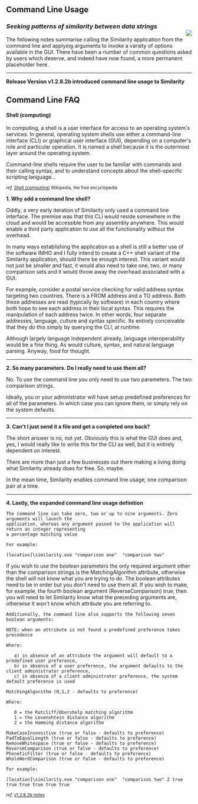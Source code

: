 ## Command Line Usage
### *Seeking patterns of similarity between data strings* <div id="logo-container"><img id="logo-shell" class="img-logo" align="right" src="https://ceresbakalite.github.io/similarity/images/NAVSimilarityLogoRepos.png"></div>
The following notes summarise calling the Similarity application from the command line and applying arguments to invoke a variety of options available in the GUI. There have been a number of common questions asked by users which deserve, and indeed have now found, a more permanent placeholder here.
***

**Release Version v1.2.8.2b introduced command line usage to Similarity**

## Command Line FAQ

#### Shell (computing)

In computing, a shell is a user interface for access to an operating system's services. In general, operating system shells use either a command-line interface (CLI) or graphical user interface (GUI), depending on a computer's role and particular operation. It is named a shell because it is the outermost layer around the operating system.

Command-line shells require the user to be familiar with commands and their calling syntax, and to understand concepts about the shell-specific scripting language...

<sup>*ref.* [Shell (computing)][] Wikipedia, the free encyclopedia</sup>

**1. Why add a command line shell?**

Oddly, a very early iteration of Similarity only used a command line interface.  The premise was that this CLI would reside somewhere in the cloud and would be accessible from any assembly anywhere. This would enable a third party application to use all the functionality without the overhead.

In many ways establishing the application as a shell is still a better use of the software IMHO and I fully intend to create a C++ shell variant of the Similarity application, should there be enough interest. This variant would not just be smaller and fast, it would also need to take one, two, or many comparison sets and it would throw away the overhead associated with a GUI.  

For example, consider a postal service checking for valid address syntax targeting two countries. There is a FROM address and a TO address. Both these addresses are read (typically by software) in each country where both hope to see each address in their local syntax.  This requires the manipulation of each address twice. In other words, four separate addresses, language, culture and syntax specific. Its entirely conceivable that they do this simply by querying the CLI, at runtime.

Although largely language independent already, language interoperability would be a fine thing.  As would culture, syntax, and natural language parsing. Anyway, food for thought.
***

**2. So many parameters. Do I really need to use them all?**

No. To use the command line you only need to use two parameters.  The two comparison strings.

Ideally, you or your administrator will have setup predefined preferences for all of the parameters. In which case you can ignore them, or simply rely on the system defaults.
***

**3. Can't I just send it a file and get a completed one back?**  

The short answer is no, not yet. Obviously this is what the GUI does and, yes, I would really like to write this for the CLI as well, but it is entirely dependent on interest.  

There are more than just a few businesses out there making a living doing what Similarity already does for free. So, maybe.

In the mean time, Similarity enables command line usage, one comparison pair at a time.
***

**4. Lastly, the expanded command line usage definition**

	The command line can take zero, two or up to nine arguments. Zero arguments will launch the
	application, whereas any argument passed to the application will return an integer representing
	a percentage matching value

	For example:

	[location]\similarity.exe "comparison one"  "comparison two"

  If you wish to use the boolean parameters the only required argument other than the comparison strings is the MatchingAlgorithm attribute, otherwise the shell will not know what you are trying to do. The boolean attributes need to be in order but you don't need to use them all.  If you wish to make, for example, the fourth boolean argument (ReverseComparison) true, then you will need to let Similarity know what the preceding arguments are, otherwise it won't know which attribute you are referring to.

	Additionally, the command line also supports the following seven boolean arguments:

	NOTE: when an attribute is not found a predefined preference takes precedence

	Where:

	   a) in absence of an attribute the argument will default to a predefined user preference,
	   b) in absence of a user preference, the argument defaults to the client administrator preference,
	   c) in absence of a client administrator preference, the system default preference is used

	MatchingAlgorithm (0,1,2 - defaults to preference)

	Where:

	   0 = the Ratcliff/Obershelp matching algorithm
	   1 = the Levenshtein distance algorithm
	   2 = the Hamming distance algorithm

	MakeCaseInsensitive (true or false - defaults to preference)
	PadToEqualLength (true or false - defaults to preference)
	RemoveWhitespace (true or false - defaults to preference)
	ReverseComparison (true or false - defaults to preference)
	PhoneticFilter (true or false - defaults to preference)
	WholeWordComparison (true or false - defaults to preference)

	For example:

	[location]\similarity.exe "comparison one"  "comparison two" 2 true true true true true true

<sup>_ref._ [v1.2.8.2b notes][]</sup>

<br>

[v1.2.8.2b notes]: https://github.com/ceresBakalite/similarity/releases/tag/v1.2.8.2b
[Shell (computing)]: https://en.wikipedia.org/wiki/Shell_(computing)

<style>
.img-pointer {
	max-width: 100%;
  vertical-align:bottom;
  float:left;
  margin: 0px 15px 0px 0px;
  z-index: -1;
}

.img-logo {
	max-width: 100%;
	position: relative;
  z-index: -1;
}
</style>
